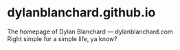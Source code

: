 dylanblanchard.github.io
========================

The homepage of Dylan Blanchard — dylanblanchard.com\
Right simple for a simple life, ya know?

